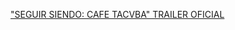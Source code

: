---
layout: post
wordpress_id: 850
wordpress_url: http://noesbueno.com/archives/850
date: '2010-11-13 22:01:05 -0600'
date_gmt: '2010-11-14 03:01:05 -0600'
body: |
  <p><a href="http://usanaco.wordpress.com/2010/11/12/seguir-siendo-cafe-tacvba-trailer-oficial/">"SEGUIR SIENDO: CAFE TACVBA" TRAILER OFICIAL</a></p>
---